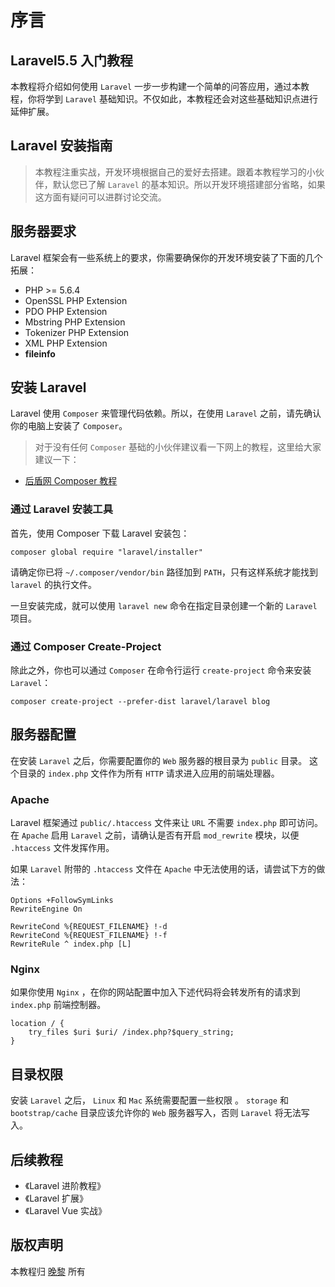 # 序言

## Laravel5.5 入门教程
本教程将介绍如何使用 `Laravel` 一步一步构建一个简单的问答应用，通过本教程，你将学到 `Laravel` 基础知识。不仅如此，本教程还会对这些基础知识点进行延伸扩展。

## Laravel 安装指南
> 本教程注重实战，开发环境根据自己的爱好去搭建。跟着本教程学习的小伙伴，默认您已了解 `Laravel` 的基本知识。所以开发环境搭建部分省略，如果这方面有疑问可以进群讨论交流。

## 服务器要求
Laravel 框架会有一些系统上的要求，你需要确保你的开发环境安装了下面的几个拓展：
* PHP >= 5.6.4
* OpenSSL PHP Extension
* PDO PHP Extension
* Mbstring PHP Extension
* Tokenizer PHP Extension
* XML PHP Extension
* **fileinfo**

## 安装 Laravel
Laravel 使用 `Composer` 来管理代码依赖。所以，在使用 `Laravel` 之前，请先确认你的电脑上安装了 `Composer`。
> 对于没有任何 `Composer` 基础的小伙伴建议看一下网上的教程，这里给大家建议一下：
*  [后盾网 Composer 教程](http://www.houdunren.com/houdunren18_49_.html)

### 通过 Laravel 安装工具
首先，使用 Composer 下载 Laravel 安装包：

```
composer global require "laravel/installer"
```

请确定你已将 `~/.composer/vendor/bin` 路径加到 `PATH`，只有这样系统才能找到 `laravel` 的执行文件。

一旦安装完成，就可以使用 `laravel new` 命令在指定目录创建一个新的 `Laravel` 项目。

### 通过 Composer Create-Project
除此之外，你也可以通过 `Composer` 在命令行运行 `create-project` 命令来安装 `Laravel`：
```
composer create-project --prefer-dist laravel/laravel blog
```

## 服务器配置
在安装 `Laravel` 之后，你需要配置你的 `Web` 服务器的根目录为 `public` 目录。 这个目录的 `index.php` 文件作为所有 `HTTP` 请求进入应用的前端处理器。

### Apache
Laravel 框架通过 `public/.htaccess` 文件来让 `URL` 不需要 `index.php` 即可访问。在 `Apache` 启用 `Laravel` 之前，请确认是否有开启 `mod_rewrite` 模块，以便 `.htaccess` 文件发挥作用。

如果 `Laravel` 附带的 `.htaccess` 文件在 `Apache` 中无法使用的话，请尝试下方的做法：

```
Options +FollowSymLinks
RewriteEngine On

RewriteCond %{REQUEST_FILENAME} !-d
RewriteCond %{REQUEST_FILENAME} !-f
RewriteRule ^ index.php [L]
```

### Nginx
如果你使用 `Nginx` ，在你的网站配置中加入下述代码将会转发所有的请求到 `index.php` 前端控制器。

```
location / {
    try_files $uri $uri/ /index.php?$query_string;
}
```

## 目录权限
安装 `Laravel` 之后， `Linux` 和 `Mac` 系统需要配置一些权限 。 `storage` 和 `bootstrap/cache` 目录应该允许你的 `Web` 服务器写入，否则 `Laravel` 将无法写入。

## 后续教程
* 《Laravel 进阶教程》
* 《Laravel 扩展》
* 《Laravel Vue 实战》

## 版权声明
本教程归 [晚黎](http://iwanli.me) 所有
